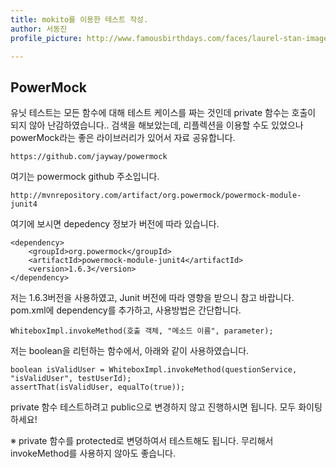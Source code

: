 ```yaml
---
title: mokito를 이용한 테스트 작성.
author: 서동진
profile_picture: http://www.famousbirthdays.com/faces/laurel-stan-image.jpg

---
```


## PowerMock

유닛 테스트는 모든 함수에 대해 테스트 케이스를 짜는 것인데 private 함수는 호출이 되지 않아 난감하였습니다..
검색을 해보았는데, 리플렉션을 이용할 수도 있었으나 powerMock라는 좋은 라이브러리가 있어서 자료 공유합니다.
```
https://github.com/jayway/powermock
```
여기는 powermock github 주소입니다.
```
http://mvnrepository.com/artifact/org.powermock/powermock-module-junit4
```
여기에 보시면 depedency 정보가 버전에 따라 있습니다.
```
<dependency>
    <groupId>org.powermock</groupId>
    <artifactId>powermock-module-junit4</artifactId>
    <version>1.6.3</version>
</dependency>
```

저는 1.6.3버전을 사용하였고, Junit 버전에 따라 영향을 받으니 참고 바랍니다.
pom.xml에 dependency를 추가하고, 사용방법은 간단합니다.
```
WhiteboxImpl.invokeMethod(호출 객체, "메소드 이름", parameter);
```
저는 boolean을 리턴하는 함수에서, 아래와 같이 사용하였습니다.
```
boolean isValidUser = WhiteboxImpl.invokeMethod(questionService, "isValidUser", testUserId);
assertThat(isValidUser, equalTo(true));
```
private 함수 테스트하려고 public으로 변경하지 않고 진행하시면 됩니다.
모두 화이팅하세요!

※ private 함수를 protected로 변뎡하여서 테스트해도 됩니다. 무리해서 invokeMethod를 사용하지 않아도 좋습니다.